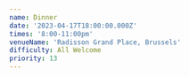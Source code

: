 ```yaml
---
name: Dinner
date: '2023-04-17T18:00:00.000Z'
times: '8:00-11:00pm'
venueName: 'Radisson Grand Place, Brussels'
difficulty: All Welcome
priority: 13
---
```








